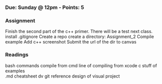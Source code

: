 ### Due: Sunday @ 12pm - Points: 5
### Assignment
Finish the second part of the c++ primer. There will be a test next class.
install .gitignore
Create a repo
create a directory: Assignment_2
Compile example 
Add c++ screenshot
Submit the url of the dir to canvas
	
### Readings
bash commands
compile from cmd line 
of  compiling from xcode
c stuff
of examples    
.md cheatsheet
dv git reference
design of visual project
